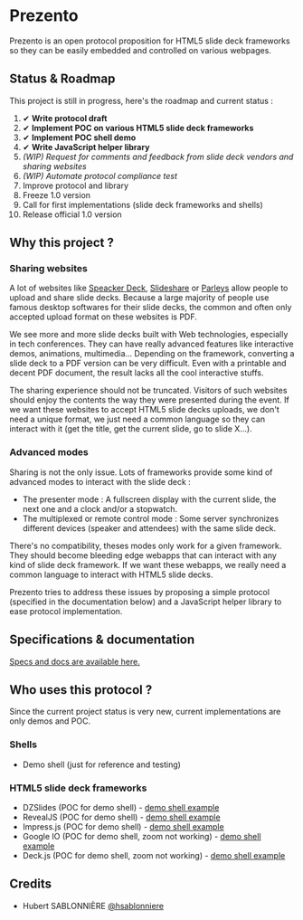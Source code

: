 # Prezento

Prezento is an open protocol proposition for HTML5 slide deck frameworks so they can be easily embedded and controlled on various webpages.

## Status & Roadmap

This project is still in progress, here's the roadmap and current status :

1. ✔ **Write protocol draft**
1. ✔ **Implement POC on various HTML5 slide deck frameworks**
1. ✔ **Implement POC shell demo**
1. ✔ **Write JavaScript helper library**
1. *(WIP) Request for comments and feedback from slide deck vendors and sharing websites*
1. *(WIP) Automate protocol compliance test*
1. Improve protocol and library
1. Freeze 1.0 version
1. Call for first implementations (slide deck frameworks and shells)
1. Release official 1.0 version

## Why this project ?

### Sharing websites

A lot of websites like [Speacker Deck](https://speakerdeck.com/), [Slideshare](http://www.slideshare.net) or [Parleys](http://parleys.com) allow people to upload and share slide decks. Because a large majority of people use famous desktop softwares for their slide decks, the common and often only accepted upload format on these websites is PDF.

We see more and more slide decks built with Web technologies, especially in tech conferences. They can have really advanced features like interactive demos, animations, multimedia... Depending on the framework, converting a slide deck to a PDF version can be very difficult. Even with a printable and decent PDF document, the result lacks all the cool interactive stuffs.

The sharing experience should not be truncated. Visitors of such websites should enjoy the contents the way they were presented during the event. If we want these websites to accept HTML5 slide decks uploads, we don't need a unique format, we just need a common language so they can interact with it (get the title, get the current slide, go to slide X...).

### Advanced modes

Sharing is not the only issue. Lots of frameworks provide some kind of advanced modes to interact with the slide deck :

* The presenter mode : A fullscreen display with the current slide, the next one and a clock and/or a stopwatch.
* The multiplexed or remote control mode : Some server synchronizes different devices (speaker and attendees) with the same slide deck.

There's no compatibility, theses modes only work for a given framework. They should become bleeding edge webapps that can interact with any kind of slide deck framework. If we want these webapps, we really need a common language to interact with HTML5 slide decks.

Prezento tries to address these issues by proposing a simple protocol (specified in the documentation below) and a JavaScript helper library to ease protocol implementation.

## Specifications & documentation

[Specs and docs are available here.](./DOCUMENTATION.md)

## Who uses this protocol ?

Since the current project status is very new, current implementations are only demos and POC.

### Shells

* Demo shell (just for reference and testing)

### HTML5 slide deck frameworks

* DZSlides (POC for demo shell) - [demo shell example](http://prezento.github.io/prezento/shells/demo/?url=/prezento/slides/dzslides)
* RevealJS (POC for demo shell) - [demo shell example](http://prezento.github.io/prezento/shells/demo/?url=/prezento/slides/reveal.js)
* Impress.js (POC for demo shell) - [demo shell example](http://prezento.github.io/prezento/shells/demo/?url=/prezento/slides/impress.js)
* Google IO (POC for demo shell, zoom not working) - [demo shell example](http://prezento.github.io/prezento/shells/demo/?url=/prezento/slides/io-2013-slides/template.html)
* Deck.js (POC for demo shell, zoom not working) - [demo shell example](http://prezento.github.io/prezento/shells/demo/?url=/prezento/slides/deck.js/introduction)

## Credits

* Hubert SABLONNIÈRE [@hsablonniere](https://twitter.com/hsablonniere)
